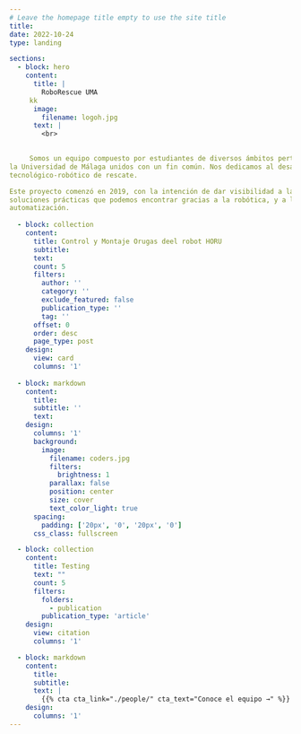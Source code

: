 ```yaml
---
# Leave the homepage title empty to use the site title
title:
date: 2022-10-24
type: landing

sections:
  - block: hero
    content:
      title: |
        RoboRescue UMA
     kk
      image:
        filename: logoh.jpg
      text: |
        <br>
                

     Somos un equipo compuesto por estudiantes de diversos ámbitos pertenecientes a
la Universidad de Málaga unidos con un fin común. Nos dedicamos al desarrollo
tecnológico-robótico de rescate.

Este proyecto comenzó en 2019, con la intención de dar visibilidad a las posibles
soluciones prácticas que podemos encontrar gracias a la robótica, y a la
automatización.
  
  - block: collection
    content:
      title: Control y Montaje Orugas deel robot HORU
      subtitle:
      text:
      count: 5
      filters:
        author: ''
        category: ''
        exclude_featured: false
        publication_type: ''
        tag: ''
      offset: 0
      order: desc
      page_type: post
    design:
      view: card
      columns: '1'
  
  - block: markdown
    content:
      title:
      subtitle: ''
      text:
    design:
      columns: '1'
      background:
        image: 
          filename: coders.jpg
          filters:
            brightness: 1
          parallax: false
          position: center
          size: cover
          text_color_light: true
      spacing:
        padding: ['20px', '0', '20px', '0']
      css_class: fullscreen

  - block: collection
    content:
      title: Testing
      text: ""
      count: 5
      filters:
        folders:
          - publication
        publication_type: 'article'
    design:
      view: citation
      columns: '1'

  - block: markdown
    content:
      title:
      subtitle:
      text: |
        {{% cta cta_link="./people/" cta_text="Conoce el equipo →" %}}
    design:
      columns: '1'
---
```

